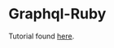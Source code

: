 # Graphql-Ruby



Tutorial found [here](https://www.howtographql.com/graphql-ruby/1-getting-started/).
